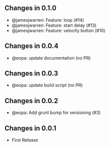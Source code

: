 ## Changes in 0.1.0

 * @jamesjwarren: Feature: loop (#14)
 * @jamesjwarren: Feature: start delay (#13)
 * @jamesjwarren: Feature: velocity button (#10)

## Changes in 0.0.4

 * @eopa: update documentation (no PR)

## Changes in 0.0.3

 * @eopa: update build script (no PR)

## Changes in 0.0.2

 * @eopa: Add grunt bump for versioning (#3)
 
## Changes in 0.0.1

 * First Release

